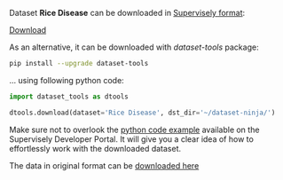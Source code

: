 Dataset **Rice Disease** can be downloaded in [Supervisely format](https://developer.supervisely.com/api-references/supervisely-annotation-json-format):

 [Download](https://assets.supervisely.com/supervisely-supervisely-assets-public/teams_storage/X/d/00/T49Sh2pkW3nNnCz3AjEBygR1Hwqao7zFVu60jw53VknipoJWfdFY7SUeXFGDY2NphWAAHO0tqeCV8KGA6E7ATrFcb6bPC9DKM13zWBN3ZzOo5WYWVy1tDXvkt65z.tar)

As an alternative, it can be downloaded with *dataset-tools* package:
``` bash
pip install --upgrade dataset-tools
```

... using following python code:
``` python
import dataset_tools as dtools

dtools.download(dataset='Rice Disease', dst_dir='~/dataset-ninja/')
```
Make sure not to overlook the [python code example](https://developer.supervisely.com/getting-started/python-sdk-tutorials/iterate-over-a-local-project) available on the Supervisely Developer Portal. It will give you a clear idea of how to effortlessly work with the downloaded dataset.

The data in original format can be [downloaded here](https://www.kaggle.com/datasets/nischallal/rice-disease-dataset/download?datasetVersionNumber=1)